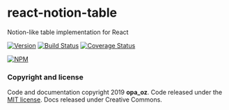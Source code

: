 # react-notion-table

Notion-like table implementation for React

[![Version](https://img.shields.io/badge/license-MIT-green.svg)](https://github.com/opa-oz/react-notion-table/blob/master/LICENSE)
[![Build Status](https://travis-ci.com/opa-oz/react-notion-table.svg?branch=master)](https://travis-ci.com/opa-oz/react-notion-table)
[![Coverage Status](https://coveralls.io/repos/github/opa-oz/react-notion-table/badge.svg?branch=feature/coveralls)](https://coveralls.io/github/opa-oz/react-notion-table?branch=feature/coveralls)

[![NPM](https://nodei.co/npm/react-notion-table.png?downloads=true&downloadRank=true)](https://www.npmjs.com/package/react-notion-table)

### Copyright and license

Code and documentation copyright 2019 **opa_oz**.
Code released under the [MIT license](https://github.com/opa-oz/react-notion-table/blob/master/LICENSE.md).
Docs released under Creative Commons.

